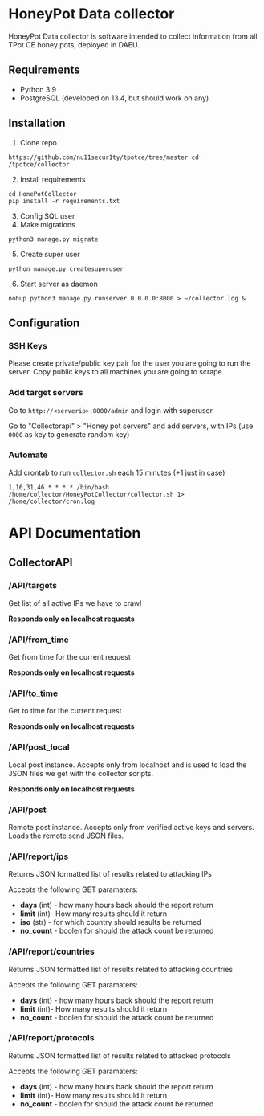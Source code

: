 # HoneyPot Data collector

HoneyPot Data collector is software intended to collect information from all TPot CE honey pots, deployed in DAEU.

## Requirements

 - Python 3.9
 - PostgreSQL (developed on 13.4, but should work on any)

## Installation

1. Clone repo

``
https://github.com/nu11secur1ty/tpotce/tree/master
cd /tpotce/collector
``

2. Install requirements

```
cd HonePotCollector 
pip install -r requirements.txt
```

3. Config SQL user
4. Make migrations
```
python3 manage.py migrate
```

5. Create super user
```
python manage.py createsuperuser
```
6. Start server as daemon
```
nohup python3 manage.py runserver 0.0.0.0:8000 > ~/collector.log &
```

## Configuration

### SSH Keys

Please create private/public key pair for the user you are going to run the server. Copy public keys to all machines you are going to scrape.

### Add target servers

Go to `http://<serverip>:8000/admin` and login with superuser. 

Go to "Collectorapi" > "Honey pot servers" and add servers, with IPs (use `0000` as key to generate random key)

### Automate

Add crontab to run `collector.sh` each 15 minutes (+1 just in case)

```
1,16,31,46 * * * * /bin/bash /home/collector/HoneyPotCollector/collector.sh 1> /home/collector/cron.log
```

# API Documentation

## CollectorAPI

### /API/targets

Get list of all active IPs we have to crawl

**Responds only on localhost requests**

### /API/from_time

Get from time for the current request

**Responds only on localhost requests**

### /API/to_time

Get to time for the current request

**Responds only on localhost requests**

### /API/post_local

Local post instance. Accepts only from localhost and is used to load the JSON files we get with the collector scripts.

**Responds only on localhost requests**

### /API/post

Remote post instance. Accepts only from verified active keys and servers. Loads the remote send JSON files.

### /API/report/ips

Returns JSON formatted list of results related to attacking IPs

Accepts the following GET paramaters:
    
- **days** (int) - how many hours back should the report return
- **limit** (int)- How many results should it return
- **iso** (str) - for which country should results be returned
- **no_count** - boolen for should the attack count be returned

### /API/report/countries

Returns JSON formatted list of results related to attacking countries

Accepts the following GET paramaters:
    
- **days** (int) - how many hours back should the report return
- **limit** (int)- How many results should it return
- **no_count** - boolen for should the attack count be returned

### /API/report/protocols

Returns JSON formatted list of results related to attacked protocols

Accepts the following GET paramaters:
    
- **days** (int) - how many hours back should the report return
- **limit** (int)- How many results should it return
- **no_count** - boolen for should the attack count be returned
